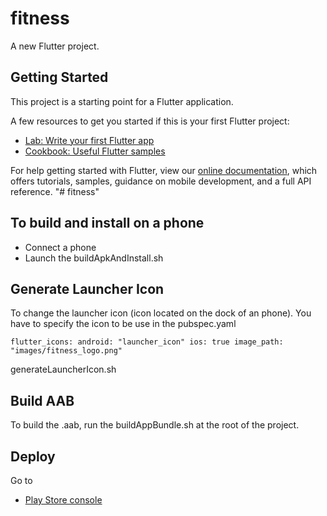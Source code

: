 # fitness

A new Flutter project.

## Getting Started

This project is a starting point for a Flutter application.

A few resources to get you started if this is your first Flutter project:

- [Lab: Write your first Flutter app](https://flutter.dev/docs/get-started/codelab)
- [Cookbook: Useful Flutter samples](https://flutter.dev/docs/cookbook)

For help getting started with Flutter, view our
[online documentation](https://flutter.dev/docs), which offers tutorials,
samples, guidance on mobile development, and a full API reference.
"# fitness" 

## To build and install on a phone
- Connect a phone
- Launch the buildApkAndInstall.sh

## Generate Launcher Icon
To change the launcher icon (icon located on the dock of an phone).
You have to specify the icon to be use in the pubspec.yaml

``
flutter_icons:
android: "launcher_icon"
ios: true
image_path: "images/fitness_logo.png"
``

generateLauncherIcon.sh

## Build AAB
To build the .aab, run the buildAppBundle.sh at the root of the project.

## Deploy 
Go to 
- [Play Store console](https://play.google.com/console/)
